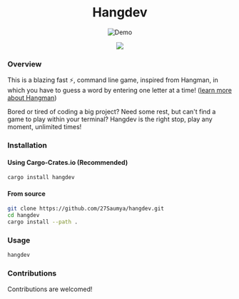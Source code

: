 <h1 align="center">Hangdev</h1>

<p align="center">
  <img src="https://i.imgur.com/pwutUSK.gif" alt="Demo" />
</p>

<p align="center">
  <img src="https://img.shields.io/crates/d/hangdev?color=C04000" />
</p>

### Overview

This is a blazing fast ⚡, command line game, inspired from Hangman, in which you have to guess a word by entering one letter at a time! ([learn more about Hangman](https://www.wikihow.com/Play-Hangman))

Bored or tired of coding a big project? Need some rest, but can't find a game to play within your terminal? Hangdev is the right stop, play any moment, unlimited times!

### Installation

#### Using Cargo-Crates.io (Recommended)

```bash
cargo install hangdev
```

#### From source

```bash
git clone https://github.com/27Saumya/hangdev.git
cd hangdev
cargo install --path .
```

### Usage

```bash
hangdev
```

### Contributions

Contributions are welcomed!
